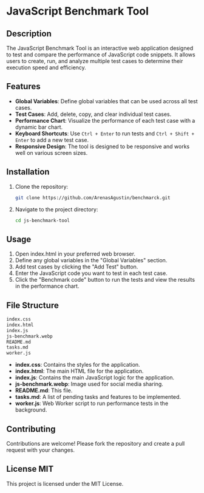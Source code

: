 # JavaScript Benchmark Tool

## Description

The JavaScript Benchmark Tool is an interactive web application designed to test and compare the performance of JavaScript code snippets. It allows users to create, run, and analyze multiple test cases to determine their execution speed and efficiency.

## Features

- **Global Variables**: Define global variables that can be used across all test cases.
- **Test Cases**: Add, delete, copy, and clear individual test cases.
- **Performance Chart**: Visualize the performance of each test case with a dynamic bar chart.
- **Keyboard Shortcuts**: Use `Ctrl + Enter` to run tests and `Ctrl + Shift + Enter` to add a new test case.
- **Responsive Design**: The tool is designed to be responsive and works well on various screen sizes.

## Installation

1. Clone the repository:

    ```sh
    git clone https://github.com/ArenasAgustin/benchmarck.git
    ```

2. Navigate to the project directory:

    ```sh
    cd js-benchmark-tool
    ```

## Usage

1. Open index.html in your preferred web browser.
2. Define any global variables in the "Global Variables" section.
3. Add test cases by clicking the "Add Test" button.
4. Enter the JavaScript code you want to test in each test case.
5. Click the "Benchmark code" button to run the tests and view the results in the performance chart.

## File Structure

```sh
index.css
index.html
index.js
js-benchmark.webp
README.md
tasks.md
worker.js
```

- **index.css**: Contains the styles for the application.
- **index.html**: The main HTML file for the application.
- **index.js**: Contains the main JavaScript logic for the application.
- **js-benchmark.webp**: Image used for social media sharing.
- **README.md**: This file.
- **tasks.md**: A list of pending tasks and features to be implemented.
- **worker.js**: Web Worker script to run performance tests in the background.

## Contributing

Contributions are welcome! Please fork the repository and create a pull request with your changes.

## License MIT

This project is licensed under the MIT License.
